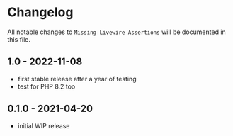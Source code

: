 # Changelog

All notable changes to `Missing Livewire Assertions` will be documented in this file.

## 1.0 - 2022-11-08

- first stable release after a year of testing
- test for PHP 8.2 too

## 0.1.0 - 2021-04-20

- initial WIP release

